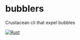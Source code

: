 # bubblers

Crustacean cli that expel bubbles

[![Rust](https://github.com/warpy-ai/bubblers/actions/workflows/rust.yml/badge.svg)](https://github.com/warpy-ai/bubblers/actions/workflows/rust.yml)
